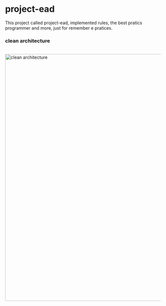 ﻿# project-ead
 
This project called project-ead, implemented rules, the best pratics programmer and more, just for remember e pratices.
 
### clean architecture
<br><img src="https://i.imgur.com/dmZ7kIK.png" alt="clean architecture" width="800" class="img-thumbnail"> 


